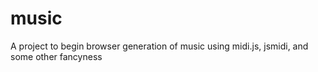 music
=====

A project to begin browser generation of music using midi.js, jsmidi, and some other fancyness
